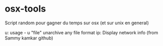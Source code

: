 # osx-tools
Script random pour gagner du temps sur osx (et sur unix en general)

u: usage - u "file" unarchive any file format
ip: Display network info (from Sammy kamkar github)
